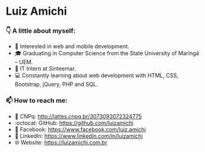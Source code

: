 # Luiz Amichi

### :point_down: A little about myself:

- :mag_right: Interested in web and mobile development.
- :mortar_board: Graduating in Computer Science from the State University of Maringá – UEM.
- :briefcase: IT Intern at Sinteemar.
- :computer: Constantly learning about web development with HTML, CSS, Bootstrap, jQuery, PHP and SQL.

### :mailbox: How to reach me:

- :microscope: CNPq: http://lattes.cnpq.br/3073093072324775
- :octocat: GitHub: https://github.com/luizamichi
- :blue_book: Facebook: https://www.facebook.com/luiz.amichi
- :necktie: LinkedIn: https://www.linkedin.com/in/luizamichi
- :globe_with_meridians: Website: https://luizamichi.com.br